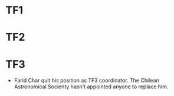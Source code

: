 
# TF1

# TF2

# TF3 

* Farid Char quit his position as TF3 coordinator. The Chilean Astronomical Socienty hasn't appointed anyone to replace him.


